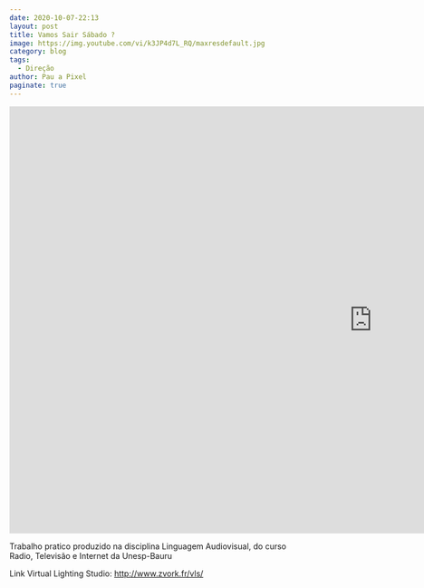 ```yaml
---
date: 2020-10-07-22:13
layout: post
title: Vamos Sair Sábado ?
image: https://img.youtube.com/vi/k3JP4d7L_RQ/maxresdefault.jpg
category: blog
tags:
  - Direção
author: Pau a Pixel
paginate: true
---
```


<iframe width="1280" height="753" src="https://www.youtube.com/embed/k3JP4d7L_RQ" frameborder="0" allow="accelerometer; autoplay; clipboard-write; encrypted-media; gyroscope; picture-in-picture" allowfullscreen></iframe>

Trabalho pratico produzido na disciplina Linguagem Audiovisual, do curso Radio, Televisão e Internet da Unesp-Bauru

Link Virtual Lighting Studio: 
http://www.zvork.fr/vls/
